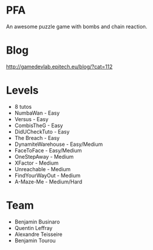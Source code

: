 PFA
===

An awesome puzzle game with bombs and chain reaction.

Blog
====

http://gamedevlab.epitech.eu/blog/?cat=112

Levels
======

+ 8 tutos
+ NumbaWan - Easy
+ Versus - Easy
+ CombisTheG - Easy
+ DidUCheckTuto - Easy
+ The Breach - Easy
+ DynamiteWarehouse - Easy/Medium
+ FaceToFace - Easy/Medium
+ OneStepAway - Medium
+ XFactor - Medium
+ Unreachable - Medium
+ FindYourWayOut - Medium
+ A-Maze-Me - Medium/Hard

Team
====

+ Benjamin Businaro
+ Quentin Leffray
+ Alexandre Teisseire
+ Benjamin Tourou
